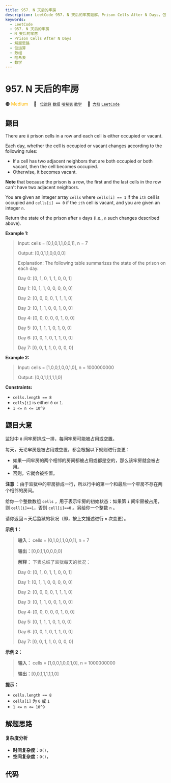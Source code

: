 ```yaml
---
title: 957. N 天后的牢房
description: LeetCode 957. N 天后的牢房题解，Prison Cells After N Days，包含解题思路、复杂度分析以及完整的 JavaScript 代码实现。
keywords:
  - LeetCode
  - 957. N 天后的牢房
  - N 天后的牢房
  - Prison Cells After N Days
  - 解题思路
  - 位运算
  - 数组
  - 哈希表
  - 数学
---
```


# 957. N 天后的牢房

🟠 <font color=#ffb800>Medium</font>&emsp; 🔖&ensp; [`位运算`](/tag/bit-manipulation.md) [`数组`](/tag/array.md) [`哈希表`](/tag/hash-table.md) [`数学`](/tag/math.md)&emsp; 🔗&ensp;[`力扣`](https://leetcode.cn/problems/prison-cells-after-n-days) [`LeetCode`](https://leetcode.com/problems/prison-cells-after-n-days)

## 题目

There are `8` prison cells in a row and each cell is either occupied or
vacant.

Each day, whether the cell is occupied or vacant changes according to the
following rules:

  * If a cell has two adjacent neighbors that are both occupied or both vacant, then the cell becomes occupied.
  * Otherwise, it becomes vacant.

**Note** that because the prison is a row, the first and the last cells in the
row can't have two adjacent neighbors.

You are given an integer array `cells` where `cells[i] == 1` if the `ith` cell
is occupied and `cells[i] == 0` if the `ith` cell is vacant, and you are given
an integer `n`.

Return the state of the prison after `n` days (i.e., `n` such changes
described above).



**Example 1:**

> Input: cells = [0,1,0,1,1,0,0,1], n = 7
> 
> Output: [0,0,1,1,0,0,0,0]
> 
> Explanation: The following table summarizes the state of the prison on each day:
> 
> Day 0: [0, 1, 0, 1, 1, 0, 0, 1]
> 
> Day 1: [0, 1, 1, 0, 0, 0, 0, 0]
> 
> Day 2: [0, 0, 0, 0, 1, 1, 1, 0]
> 
> Day 3: [0, 1, 1, 0, 0, 1, 0, 0]
> 
> Day 4: [0, 0, 0, 0, 0, 1, 0, 0]
> 
> Day 5: [0, 1, 1, 1, 0, 1, 0, 0]
> 
> Day 6: [0, 0, 1, 0, 1, 1, 0, 0]
> 
> Day 7: [0, 0, 1, 1, 0, 0, 0, 0]

**Example 2:**

> Input: cells = [1,0,0,1,0,0,1,0], n = 1000000000
> 
> Output: [0,0,1,1,1,1,1,0]

**Constraints:**

  * `cells.length == 8`
  * `cells[i]` is either `0` or `1`.
  * `1 <= n <= 10^9`


## 题目大意

监狱中 `8` 间牢房排成一排，每间牢房可能被占用或空置。

每天，无论牢房是被占用或空置，都会根据以下规则进行变更：

  * 如果一间牢房的两个相邻的房间都被占用或都是空的，那么该牢房就会被占用。
  * 否则，它就会被空置。

**注意** ：由于监狱中的牢房排成一行，所以行中的第一个和最后一个牢房不存在两个相邻的房间。

给你一个整数数组 `cells` ，用于表示牢房的初始状态：如果第 `i` 间牢房被占用，则 `cell[i]==1`，否则 `cell[i]==0`
。另给你一个整数 `n` 。

请你返回 `n` 天后监狱的状况（即，按上文描述进行 `n` 次变更）。



**示例 1：**

> 
> 
> 
> 
> 
> **输入：** cells = [0,1,0,1,1,0,0,1], n = 7
> 
> **输出：**[0,0,1,1,0,0,0,0]
> 
> **解释：** 下表总结了监狱每天的状况：
> 
> Day 0: [0, 1, 0, 1, 1, 0, 0, 1]
> 
> Day 1: [0, 1, 1, 0, 0, 0, 0, 0]
> 
> Day 2: [0, 0, 0, 0, 1, 1, 1, 0]
> 
> Day 3: [0, 1, 1, 0, 0, 1, 0, 0]
> 
> Day 4: [0, 0, 0, 0, 0, 1, 0, 0]
> 
> Day 5: [0, 1, 1, 1, 0, 1, 0, 0]
> 
> Day 6: [0, 0, 1, 0, 1, 1, 0, 0]
> 
> Day 7: [0, 0, 1, 1, 0, 0, 0, 0]
> 
> 

**示例 2：**

> 
> 
> 
> 
> 
> **输入：** cells = [1,0,0,1,0,0,1,0], n = 1000000000
> 
> **输出：**[0,0,1,1,1,1,1,0]
> 
> 



**提示：**

  * `cells.length == 8`
  * `cells[i]` 为 `0` 或 `1`
  * `1 <= n <= 10^9`


## 解题思路

#### 复杂度分析

- **时间复杂度**：`O()`，
- **空间复杂度**：`O()`，

## 代码

```javascript

```